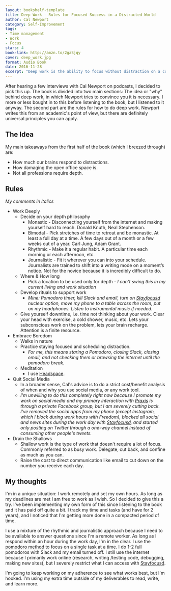 ```yaml
--- 
layout: bookshelf-template
title: Deep Work - Rules for Focused Success in a Distracted World
author: Cal Newport
category: Self-Improvement
tags: 
- Time management
- Work
- Focus
stars: 4
book-link: http://amzn.to/2gaSjqy
cover: deep_work.jpg
format: Audio Book
date: 2016-11-28
excerpt: "Deep work is the ability to focus without distraction on a cognitively demanding task. It produces great results."
---
```

After hearing a few interviews with Cal Newport on podcasts, I decided to pick this up. The book is divided into two main sections: The idea or "why" behind deep work, in which Newport tries to convince you it is necessary. I more or less bought in to this before listening to the book, but I listened to it anyway. The second part are the rules for how to do deep work. Newport writes this from an academic's point of view, but there are definitely universal principles you can apply.

## The Idea

My main takeaways from the first half of the book (which I breezed through) are:

- How much our brains respond to distractions.
- How damaging the open office space is.
- Not all professions require depth.

## Rules

*My comments in italics*

- Work Deeply
	- Decide on your depth philosophy
		- Monastic - Disconnecting yourself from the internet and making yourself hard to reach. Donald Knuth, Neal Stephenson.
		- Bimodal - Pick stretches of time to retreat and be monastic. At least a full day at a time. A few days out of a month or a few weeks out of a year. Carl Jung, Adam Grant.
		- Rhythmic - Make it a regular habit. A particular time each morning or each afternoon, etc. 
		- Journalistic -  Fit it wherever you can into your schedule. Journalists are trained to shift into a writing mode on a moment’s notice. Not for the novice because it is incredibly difficult to do.
	- Where & How long
		- Pick a location to be used only for depth - *I can't swing this in my current living and work situation*
	- Develop rituals to support work
		- *Mine:  Pomodoro timer, kill Slack and email, turn on [Stayfocusd](http://www.stayfocusd.com) nuclear option, move my phone to a table across the room, put on my headphones. Listen to instrumental music if needed.*
	- Give yourself downtime, i.e. time not thinking about your work. Clear your head with exercise, a cold shower, music, etc. Lets your subconscious work on the problem, lets your brain recharge. Attention is a finite resource.
-  Embrace Boredom
	- Walks in nature
	- Practice staying focused and scheduling distraction.
		- *For me, this means staring a Pomodoro, closing Slack, closing email, and not checking them or browsing the internet until the pomodoro break.*
	- Meditation
		- I use [Headspace](https://www.headspace.com).
- Quit Social Media
	- In a broader sense, Cal's advice is to do a strict cost/benefit analysis of when and why you use social media, or any work tool.
	- *I'm unwilling to do this completely right now because I promote my work on social media and my primary interaction with [Praxis](http://discoverpraxis.com) is through a private Facebook group, but I am severely cutting back. I've removed the social apps from my phone (except Instagram, which I block during work hours with Freedom), blocked all social and news sites during the work day with [Stayfocusd](http://www.stayfocusd.com), and started only posting on Twitter through a one-way channel instead of consuming other people's tweets.*
- Drain the Shallows
	- Shallow work is the type of work that doesn't require a lot of focus. Commonly referred to as busy work. Delegate, cut back, and confine as much as you can.
	- Raise the cost to direct communication like email to cut down on the number you receive each day.
	

## My thoughts

I'm in a unique situation: I work remotely and set my own hours. As long as my deadlines are met I am free to work as I wish. So I decided to give this a try. I've been implementing my own form of this since listening to the book and it has paid off quite a bit. I track my time and tasks (and have for 2 years), and I noticed that I'm getting more done in a compacted period of time. 

I use a mixture of the rhythmic and journalistic approach because I need to be available to answer questions since I'm a remote worker. As long as I respond within an hour during the work day, I'm in the clear. I use the [pomodoro method](http://www.asianefficiency.com/motivation/become-more-productive-with-the-pomodoro-technique/) to focus on a single task at a time. I do 1-2 full pomodoros with Slack and my email turned off. I still use the internet because I primarily work online (research, writing /testing code, debugging, making new sites), but I severely restrict what I can access with [Stayfocusd](http://www.stayfocusd.com). 

I'm going to keep working on my adherence to see what works best, but I'm hooked. I'm using my extra time outside of my deliverables to read, write, and learn more. 
